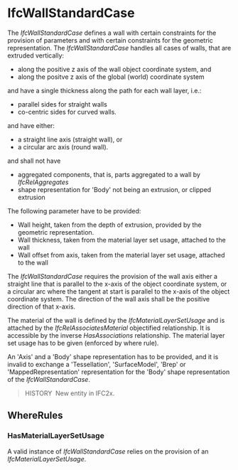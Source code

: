 # IfcWallStandardCase

The _IfcWallStandardCase_ defines a wall with certain constraints for the provision of parameters and with certain constraints for the geometric representation. The _IfcWallStandardCase_ handles all cases of walls, that are extruded vertically:

* along the positive z axis of the wall object coordinate system, and
* along the positve z axis of the global (world) coordinate system

and have a single thickness along the path for each wall layer, i.e.:

* parallel sides for straight walls
* co-centric sides for curved walls.

and have either:

* a straight line axis (straight wall), or
* a circular arc axis (round wall).

and shall not have

* aggregated components, that is, parts aggregated to a wall by _IfcRelAggregates_
* shape representation for 'Body' not being an extrusion, or clipped extrusion

The following parameter have to be provided:

* Wall height, taken from the depth of extrusion, provided by the geometric representation.
* Wall thickness, taken from the material layer set usage, attached to the wall
* Wall offset from axis, taken from the material layer set usage, attached to the wall

The _IfcWallStandardCase_ requires the provision of the wall axis either a straight line that is parallel to the x-axis of the object coordinate system, or a circular arc where the tangent at start is parallel to the x-axis of the object coordinate system. The direction of the wall axis shall be the positive direction of that x-axis.

The material of the wall is defined by the _IfcMaterialLayerSetUsage_ and is attached by the _IfcRelAssociatesMaterial_ objectified relationship. It is accessible by the inverse _HasAssociations_ relationship. The material layer set usage has to be given (enforced by where rule).

An 'Axis' and a 'Body' shape representation has to be provided, and it is invalid to exchange a 'Tessellation', 'SurfaceModel', 'Brep' or 'MappedRepresentation' representation for the 'Body' shape representation of the _IfcWallStandardCase_.

> HISTORY&nbsp; New entity in IFC2x.

## WhereRules

### HasMaterialLayerSetUsage
A valid instance of _IfcWallStandardCase_ relies on the provision of an _IfcMaterialLayerSetUsage_.
